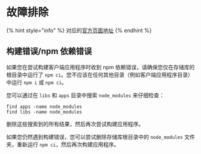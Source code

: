 # 故障排除

{% hint style="info" %}
对应的[官方页面地址](https://contributing.bitwarden.com/clients/troubleshooting/)
{% endhint %}

## 构建错误/npm 依赖错误 <a href="#build-errors-npm-dependency-errors" id="build-errors-npm-dependency-errors"></a>

如果您在尝试构建客户端应用程序时收到 npm 依赖错误，请确保您仅在存储库的根目录中运行了 `npm ci`。您不应该在任何其他目录（例如客户端应用程序目录）中运行 `npm i` 或 `npm ci`。

您可以通过在 `libs` 和 `apps` 目录中搜索 `node_modules` 来仔细检查：

```
find apps -name node_modules
find libs -name node_modules
```

删除这些搜索到的所有结果，然后再次尝试构建应用程序。

如果您仍然遇到构建错误，您可以尝试删除存储库根目录中的 `node_modules` 文件夹，重新运行 `npm ci`，然后再次构建应用程序。

